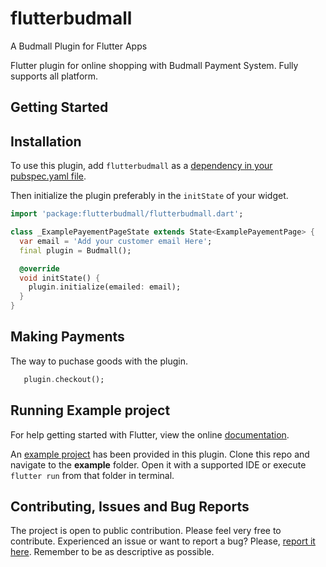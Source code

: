 # flutterbudmall

A Budmall Plugin for Flutter Apps

Flutter plugin for online shopping with Budmall Payment System. Fully
supports all platform.

## Getting Started

## Installation
To use this plugin, add `flutterbudmall` as a [dependency in your pubspec.yaml file](https://flutter.dev/platform-plugins/).

Then initialize the plugin preferably in the `initState` of your widget.

``` dart
import 'package:flutterbudmall/flutterbudmall.dart';

class _ExamplePayementPageState extends State<ExamplePayementPage> {
  var email = 'Add your customer email Here';
  final plugin = Budmall();

  @override
  void initState() {
    plugin.initialize(emailed: email);
  }
}
```

## Making Payments
The way to puchase goods with the plugin.

 ```dart
    plugin.checkout();
 ```


## Running Example project
For help getting started with Flutter, view the online [documentation](https://flutter.dev).

An [example project](https://github.com/odejinmi/flutterbudmall) has been provided in this plugin.
Clone this repo and navigate to the **example** folder. Open it with a supported IDE or execute `flutter run` from that folder in terminal.

## Contributing, Issues and Bug Reports
The project is open to public contribution. Please feel very free to contribute.
Experienced an issue or want to report a bug? Please, [report it here](https://github.com/odejinmi/flutterbudmall/issues). Remember to be as descriptive as possible.
